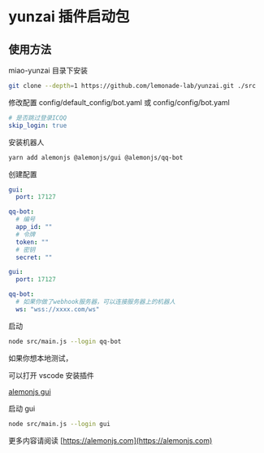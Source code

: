 # yunzai 插件启动包

## 使用方法

miao-yunzai 目录下安装

```sh
git clone --depth=1 https://github.com/lemonade-lab/yunzai.git ./src
```

修改配置 config/default_config/bot.yaml
或 config/config/bot.yaml

```yaml
# 是否跳过登录ICQQ
skip_login: true
```

安装机器人

```sh
yarn add alemonjs @alemonjs/gui @alemonjs/qq-bot
```

创建配置

```yaml
gui:
  port: 17127

qq-bot:
  # 编号
  app_id: ""
  # 令牌
  token: ""
  # 密钥
  secret: ""
```

```yaml
gui:
  port: 17127

qq-bot:
  # 如果你做了webhook服务器，可以连接服务器上的机器人
  ws: "wss://xxxx.com/ws"
```

启动

```sh
node src/main.js --login qq-bot
```

如果你想本地测试，

可以打开 vscode 安装插件

[alemonjs gui](https://marketplace.visualstudio.com/items?itemName=lemonade-x.alemonjs-gui)

启动 gui

```sh
node src/main.js --login gui
```

更多内容请阅读 [https://alemonjs.com](https://alemonjs.com)

